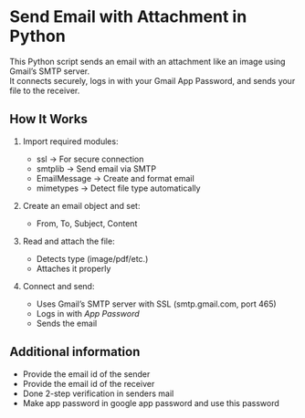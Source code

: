 # Send Email with Attachment in Python  

This Python script sends an email with an attachment like an image using Gmail’s SMTP server.  
It connects securely, logs in with your Gmail App Password, and sends your file to the receiver.  

##  How It Works  
1. Import required modules:  
   - ssl → For secure connection  
   - smtplib → Send email via SMTP  
   - EmailMessage → Create and format email  
   - mimetypes → Detect file type automatically  

2. Create an email object and set:  
   - From, To, Subject, Content  

3. Read and attach the file:  
   - Detects type (image/pdf/etc.)  
   - Attaches it properly  

4. Connect and send:  
   - Uses Gmail’s SMTP server with SSL (smtp.gmail.com, port 465)  
   - Logs in with *App Password*  
   - Sends the email  


## Additional information
* Provide the email id of the sender
* Provide the email id of the receiver
* Done 2-step verification in senders mail
* Make app password in google app password and use this password 
